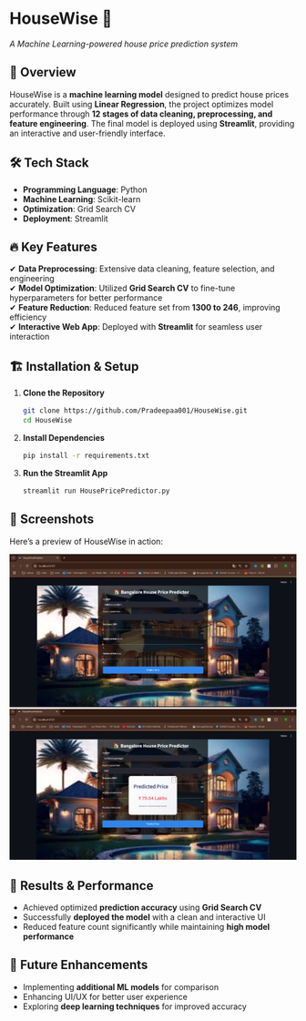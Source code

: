 # **HouseWise 🏡**  
*A Machine Learning-powered house price prediction system*  

## 🚀 **Overview**  
HouseWise is a **machine learning model** designed to predict house prices accurately. Built using **Linear Regression**, the project optimizes model performance through **12 stages of data cleaning, preprocessing, and feature engineering**. The final model is deployed using **Streamlit**, providing an interactive and user-friendly interface.  

## 🛠 **Tech Stack**  
- **Programming Language**: Python  
- **Machine Learning**: Scikit-learn  
- **Optimization**: Grid Search CV  
- **Deployment**: Streamlit  

## 🔥 **Key Features**  
✔ **Data Preprocessing**: Extensive data cleaning, feature selection, and engineering  
✔ **Model Optimization**: Utilized **Grid Search CV** to fine-tune hyperparameters for better performance  
✔ **Feature Reduction**: Reduced feature set from **1300 to 246**, improving efficiency  
✔ **Interactive Web App**: Deployed with **Streamlit** for seamless user interaction  

## 🏗 **Installation & Setup**  
1. **Clone the Repository**  
   ```bash
   git clone https://github.com/Pradeepaa001/HouseWise.git
   cd HouseWise
   ```  
2. **Install Dependencies**  
   ```bash
   pip install -r requirements.txt
   ```  
3. **Run the Streamlit App**  
   ```bash
   streamlit run HousePricePredictor.py
   ```  

## 📸 **Screenshots**  
Here’s a preview of HouseWise in action:  

![HouseWise UI: Input](streamlit_input.png)  
![HouseWise UI: Output](streamlit-prediction.png)

## 🎯 **Results & Performance**  
- Achieved optimized **prediction accuracy** using **Grid Search CV**  
- Successfully **deployed the model** with a clean and interactive UI  
- Reduced feature count significantly while maintaining **high model performance**  

## 📌 **Future Enhancements**  
- Implementing **additional ML models** for comparison  
- Enhancing UI/UX for better user experience  
- Exploring **deep learning techniques** for improved accuracy  
